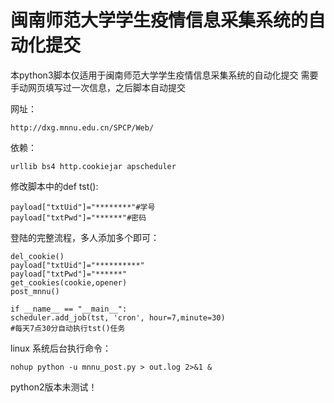 # 闽南师范大学学生疫情信息采集系统的自动化提交

本python3脚本仅适用于闽南师范大学学生疫情信息采集系统的自动化提交
需要手动网页填写过一次信息，之后脚本自动提交

网址： 


    http://dxg.mnnu.edu.cn/SPCP/Web/


依赖：

    urllib bs4 http.cookiejar apscheduler

修改脚本中的def tst():

    payload["txtUid"]="********"#学号
    payload["txtPwd"]="******"#密码

登陆的完整流程，多人添加多个即可：

    del_cookie()
    payload["txtUid"]="**********"
    payload["txtPwd"]="******"
    get_cookies(cookie,opener)
    post_mnnu()

    if __name__ == "__main__":
    scheduler.add_job(tst, 'cron', hour=7,minute=30)
    #每天7点30分自动执行tst()任务

linux 系统后台执行命令：


    nohup python -u mnnu_post.py > out.log 2>&1 &
    

python2版本未测试！

